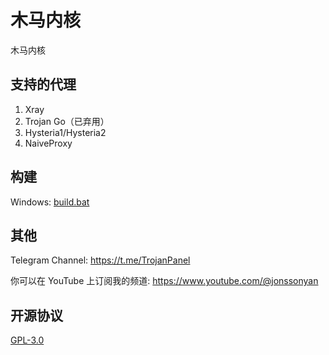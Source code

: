 # 木马内核

木马内核

## 支持的代理

1. Xray
2. Trojan Go（已弃用）
3. Hysteria1/Hysteria2
4. NaiveProxy

## 构建

Windows: [build.bat](build.bat)

## 其他

Telegram Channel: https://t.me/TrojanPanel

你可以在 YouTube 上订阅我的频道: https://www.youtube.com/@jonssonyan

## 开源协议

[GPL-3.0](LICENSE)